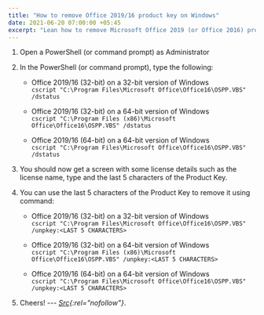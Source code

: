 ```yaml
---
title: "How to remove Office 2019/16 product key on Windows"
date: 2021-06-20 07:00:00 +05:45
excerpt: "Lean how to remove Microsoft Office 2019 (or Office 2016) product key with simple command shell scripts."
---
```


1. Open a PowerShell (or command prompt) as Administrator

2. In the PowerShell (or command prompt), type the following:

   - Office 2019/16 (32-bit) on a 32-bit version of Windows<br />
     `cscript "C:\Program Files\Microsoft Office\Office16\OSPP.VBS" /dstatus`

   - Office 2019/16 (32-bit) on a 64-bit version of Windows<br />
     `cscript "C:\Program Files (x86)\Microsoft Office\Office16\OSPP.VBS" /dstatus`

   - Office 2019/16 (64-bit) on a 64-bit version of Windows<br />
     `cscript "C:\Program Files\Microsoft Office\Office16\OSPP.VBS" /dstatus`

3. You should now get a screen with some license details such as the license name, type and the last 5 characters of the Product Key.

4. You can use the last 5 characters of the Product Key to remove it using command:

   - Office 2019/16 (32-bit) on a 32-bit version of Windows<br />
     `cscript "C:\Program Files\Microsoft Office\Office16\OSPP.VBS" /unpkey:<LAST 5 CHARACTERS>`

   - Office 2019/16 (32-bit) on a 64-bit version of Windows<br />
     `cscript "C:\Program Files (x86)\Microsoft Office\Office16\OSPP.VBS" /unpkey:<LAST 5 CHARACTERS>`

   - Office 2019/16 (64-bit) on a 64-bit version of Windows<br />
     `cscript "C:\Program Files\Microsoft Office\Office16\OSPP.VBS" /unpkey:<LAST 5 CHARACTERS>`

5. Cheers! --- _[Src](https://gist.github.com/c3209cb215226d47322d98499c7a1df7){:rel="nofollow"}_.
